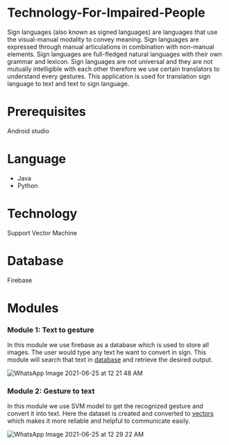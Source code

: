 # Technology-For-Impaired-People

Sign languages (also known as signed languages) are languages that use the visual-manual modality to convey meaning. Sign languages are expressed through manual articulations in combination with non-manual elements. Sign languages are full-fledged natural languages with their own grammar and lexicon. Sign languages are not universal and they are not mutually intelligible with each other therefore we use certain translators to understand every gestures. This application is used for translation sign language to text and text to sign language.

# Prerequisites

Android studio

# Language

* Java 
* Python

# Technology

Support Vector Machine

# Database

Firebase

# Modules

<h3>Module 1: Text to gesture</h3>

In this module we use firebase as a database which is used to store all images. The user would type any text he want to convert in sign. This module will search that text in <a href="https://console.firebase.google.com/u/0/project/tipapplication-5e879/overview" target="_blank">database</a> and retrieve the desired output.

![WhatsApp Image 2021-06-25 at 12 21 48 AM](https://user-images.githubusercontent.com/30021204/123317706-eff4e680-d54b-11eb-94c2-8ba3acb4aaeb.jpeg)

<h3>Module 2: Gesture to text</h3>

In this module we use SVM model to get the recognized gesture and convert it into text. Here the dataset is created and converted to <a href="https://raw.githubusercontent.com/futureeinstein/Technology-For-Impaired-People/master/app/src/main/res/raw/trained.xml" target="_blank">vectors</a> which makes it more reliable and helpful to communicate easily.

![WhatsApp Image 2021-06-25 at 12 29 22 AM](https://user-images.githubusercontent.com/30021204/123318160-89bc9380-d54c-11eb-8e2f-ee47210ea24e.jpeg)



